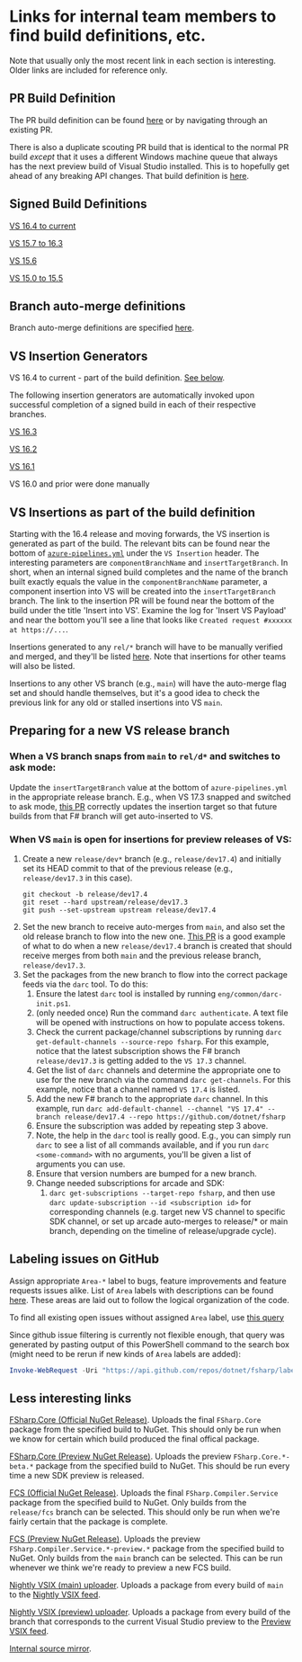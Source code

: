 # Links for internal team members to find build definitions, etc.

Note that usually only the most recent link in each section is interesting.  Older links are included for reference only.

## PR Build Definition

The PR build definition can be found [here](https://dev.azure.com/dnceng/public/_build?definitionId=496) or by
navigating through an existing PR.

There is also a duplicate scouting PR build that is identical to the normal PR build _except_ that it uses a different Windows
machine queue that always has the next preview build of Visual Studio installed.  This is to hopefully get ahead of any breaking
API changes.  That build definition is [here](https://dev.azure.com/dnceng/public/_build?definitionId=961).

## Signed Build Definitions

[VS 16.4 to current](https://dev.azure.com/dnceng/internal/_build?definitionId=499&_a=summary)

[VS 15.7 to 16.3](https://dev.azure.com/devdiv/DevDiv/_build/index?definitionId=8978)

[VS 15.6](https://dev.azure.com/devdiv/DevDiv/_build?definitionId=7239)

[VS 15.0 to 15.5](https://dev.azure.com/devdiv/DevDiv/_build?definitionId=5037)

## Branch auto-merge definitions

Branch auto-merge definitions are specified [here](https://github.com/dotnet/roslyn-tools/blob/master/src/GitHubCreateMergePRs/config.xml).

## VS Insertion Generators

VS 16.4 to current - part of the build definition.  [See below](#vs-insertions-as-part-of-the-build-definition).

The following insertion generators are automatically invoked upon successful completion of a signed build in each of
their respective branches.

[VS 16.3](https://dev.azure.com/devdiv/DevDiv/_release?definitionId=1839&_a=releases)

[VS 16.2](https://dev.azure.com/devdiv/DevDiv/_release?definitionId=1699&_a=releases)

[VS 16.1](https://dev.azure.com/devdiv/DevDiv/_release?definitionId=1669&_a=releases)

VS 16.0 and prior were done manually

## VS Insertions as part of the build definition

Starting with the 16.4 release and moving forwards, the VS insertion is generated as part of the build.  The relevant
bits can be found near the bottom of [`azure-pipelines.yml`](azure-pipelines.yml) under the `VS Insertion` header.  The
interesting parameters are `componentBranchName` and `insertTargetBranch`.  In short, when an internal signed build
completes and the name of the branch built exactly equals the value in the `componentBranchName` parameter, a component
insertion into VS will be created into the `insertTargetBranch` branch.  The link to the insertion PR will be found
near the bottom of the build under the title 'Insert into VS'.  Examine the log for 'Insert VS Payload' and near the
bottom you'll see a line that looks like `Created request #xxxxxx at https://...`.

Insertions generated to any `rel/*` branch will have to be manually verified and merged, and they'll be listed
[here](https://dev.azure.com/devdiv/DevDiv/_git/VS/pullrequests?createdBy=122d5278-3e55-4868-9d40-1e28c2515fc4&_a=active).
Note that insertions for other teams will also be listed.

Insertions to any other VS branch (e.g., `main`) will have the auto-merge flag set and should handle themselves, but
it's a good idea to check the previous link for any old or stalled insertions into VS `main`.

## Preparing for a new VS release branch

### When a VS branch snaps from `main` to `rel/d*` and switches to ask mode:

Update the `insertTargetBranch` value at the bottom of `azure-pipelines.yml` in the appropriate release branch.  E.g., when VS 17.3 snapped and switched to ask mode, [this PR](https://github.com/dotnet/fsharp/pull/13456/files) correctly updates the insertion target so that future builds from that F# branch will get auto-inserted to VS.

### When VS `main` is open for insertions for preview releases of VS:

1. Create a new `release/dev*` branch (e.g., `release/dev17.4`) and initially set its HEAD commit to that of the previous release (e.g., `release/dev17.3` in this case).
   ```console
   git checkout -b release/dev17.4
   git reset --hard upstream/release/dev17.3
   git push --set-upstream upstream release/dev17.4
   ```
3. Set the new branch to receive auto-merges from `main`, and also set the old release branch to flow into the new one.  [This PR](https://github.com/dotnet/roslyn-tools/pull/1245/files) is a good example of what to do when a new `release/dev17.4` branch is created that should receive merges from both `main` and the previous release branch, `release/dev17.3`.
4. Set the packages from the new branch to flow into the correct package feeds via the `darc` tool.  To do this:
   1. Ensure the latest `darc` tool is installed by running `eng/common/darc-init.ps1`.
   2. (only needed once) Run the command `darc authenticate`.  A text file will be opened with instructions on how to populate access tokens.
   3. Check the current package/channel subscriptions by running `darc get-default-channels --source-repo fsharp`.  For this example, notice that the latest subscription shows the F# branch `release/dev17.3` is getting added to the `VS 17.3` channel.
   4. Get the list of `darc` channels and determine the appropriate one to use for the new branch via the command `darc get-channels`.  For this example, notice that a channel named `VS 17.4` is listed.
   5. Add the new F# branch to the appropriate `darc` channel.  In this example, run `darc add-default-channel --channel "VS 17.4" --branch release/dev17.4 --repo https://github.com/dotnet/fsharp`
   6. Ensure the subscription was added by repeating step 3 above.
   7. Note, the help in the `darc` tool is really good.  E.g., you can simply run `darc` to see a list of all commands available, and if you run `darc <some-command>` with no arguments, you'll be given a list of arguments you can use.
   8. Ensure that version numbers are bumped for a new branch.
   9. Change needed subscriptions for arcade and SDK:
      1. `darc get-subscriptions --target-repo fsharp`, and then use `darc update-subscription --id <subscription id>` for corresponding channels (e.g. target new VS channel to specific SDK channel, or set up arcade auto-merges to release/* or main branch, depending on the timeline of release/upgrade cycle).

## Labeling issues on GitHub

Assign appropriate `Area-*` label to bugs, feature improvements and feature requests issues alike. List of `Area` labels with descriptions can be found [here](https://github.com/dotnet/fsharp/labels?q=Area). These areas are laid out to follow the logical organization of the code.

To find all existing open issues without assigned `Area` label, use [this query](https://github.com/dotnet/fsharp/issues?q=is%3Aissue+is%3Aopen+-label%3AArea-AOT+-label%3AArea-Async+-label%3AArea-Build+-label%3AArea-Compiler+-label%3AArea-Compiler-Checking+-label%3AArea-Compiler-CodeGen+-label%3AArea-Compiler-HashCompare+-label%3AArea-Compiler-ImportAndInterop+-label%3AArea-Compiler-Optimization+-label%3AArea-Compiler-Options+-label%3AArea-Compiler-PatternMatching+-label%3AArea-Compiler-Service+-label%3AArea-Compiler-SigFileGen+-label%3AArea-Compiler-SRTP+-label%3AArea-Compiler-StateMachines+-label%3AArea-Compiler-Syntax+-label%3AArea-ComputationExpressions+-label%3AArea-Debug+-label%3AArea-DependencyManager+-label%3AArea-Diagnostics+-label%3AArea-FCS+-label%3AArea-FSC+-label%3AArea-FSI+-label%3AArea-Infrastructure+-label%3AArea-LangService-API+-label%3AArea-LangService-AutoComplete+-label%3AArea-LangService-BlockStructure+-label%3AArea-LangService-CodeLens+-label%3AArea-LangService-Colorization+-label%3AArea-LangService-Diagnostics+-label%3AArea-LangService-FindAllReferences+-label%3AArea-LangService-Navigation+-label%3AArea-LangService-QuickFixes+-label%3AArea-LangService-RenameSymbol+-label%3AArea-LangService-ToolTips+-label%3AArea-LangService-UnusedDeclarations+-label%3AArea-LangService-UnusedOpens+-label%3AArea-Library+-label%3AArea-ProjectsAndBuild+-label%3AArea-Queries+-label%3AArea-Quotations+-label%3AArea-SetupAndDelivery+-label%3AArea-Testing+-label%3AArea-TypeProviders+-label%3AArea-UoM+-label%3AArea-VS+-label%3AArea-VS-Editor+-label%3AArea-VS-FSI+-label%3AArea-XmlDocs)

Since github issue filtering is currently not flexible enough, that query was generated by pasting output of this PowerShell command to the search box (might need to be rerun if new kinds of `Area` labels are added):
```ps1
Invoke-WebRequest -Uri "https://api.github.com/repos/dotnet/fsharp/labels?per_page=100" | ConvertFrom-Json | % { $_.name } | ? { $_.StartsWith("Area-") } | % { Write-Host -NoNewLine ('-label:"' + $_ + '" ') }
```

## Less interesting links

[FSharp.Core (Official NuGet Release)](https://dev.azure.com/dnceng/internal/_release?_a=releases&definitionId=72).
Uploads the final `FSharp.Core` package from the specified build to NuGet.  This should only be run when we know for
certain which build produced the final offical package.

[FSharp.Core (Preview NuGet Release)](https://dev.azure.com/dnceng/internal/_release?_a=releases&definitionId=92).
Uploads the preview `FSharp.Core.*-beta.*` package from the specified build to NuGet.  This should be run every time
a new SDK preview is released.

[FCS (Official NuGet Release)](https://dev.azure.com/dnceng/internal/_release?view=mine&_a=releases&definitionId=99).
Uploads the final `FSharp.Compiler.Service` package from the specified build to NuGet.  Only builds from the `release/fcs`
branch can be selected.  This should only be run when we're fairly certain that the package is complete.

[FCS (Preview NuGet Release)](https://dev.azure.com/dnceng/internal/_release?view=mine&_a=releases&definitionId=98).
Uploads the preview `FSharp.Compiler.Service.*-preview.*` package from the specified build to NuGet.  Only builds from the
`main` branch can be selected.  This can be run whenever we think we're ready to preview a new FCS build.

[Nightly VSIX (main) uploader](https://dev.azure.com/dnceng/internal/_release?_a=releases&definitionId=70).  Uploads
a package from every build of `main` to the [Nightly VSIX feed](README.md#using-nightly-releases-in-visual-studio).

[Nightly VSIX (preview) uploader](https://dev.azure.com/dnceng/internal/_release?_a=releases&definitionId=71).  Uploads
a package from every build of the branch that corresponds to the current Visual Studio preview to the
[Preview VSIX feed](README.md#using-nightly-releases-in-visual-studio).

[Internal source mirror](https://dev.azure.com/dnceng/internal/_git/dotnet-fsharp).
